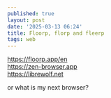 ```yaml
---
published: true
layout: post
date: '2025-03-13 06:24'
title: Floorp, florp and fleerp
tags: web 
---
```

<https://floorp.app/en>  
<https://zen-browser.app>  
<https://librewolf.net>

or what is my next browser?
